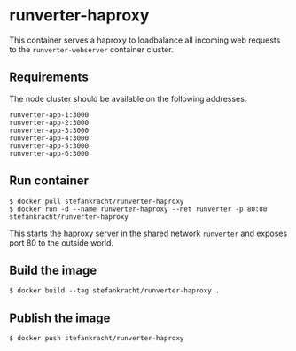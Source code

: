 # runverter-haproxy

This container serves a haproxy to loadbalance all incoming web requests to the ```runverter-webserver``` container cluster.

## Requirements

The node cluster should be available on the following addresses.

```
runverter-app-1:3000
runverter-app-2:3000
runverter-app-3:3000
runverter-app-4:3000
runverter-app-5:3000
runverter-app-6:3000
```

## Run container

```shell
$ docker pull stefankracht/runverter-haproxy
$ docker run -d --name runverter-haproxy --net runverter -p 80:80 stefankracht/runverter-haproxy
```

This starts the haproxy server in the shared network ```runverter``` and exposes port 80 to the outside world.

## Build the image 

```shell
$ docker build --tag stefankracht/runverter-haproxy .
```

## Publish the image

```shell
$ docker push stefankracht/runverter-haproxy
```
